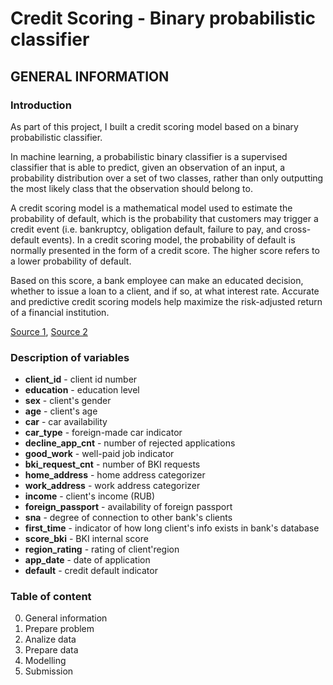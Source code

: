 # Credit Scoring - Binary probabilistic classifier

## GENERAL INFORMATION

### Introduction

As part of this project, I built a credit scoring model based on a binary probabilistic classifier.

In machine learning, a probabilistic binary classifier is a supervised classifier that is able to predict, given an observation of an input, a probability distribution over a set of two classes, rather than only outputting the most likely class that the observation should belong to.

A credit scoring model is a mathematical model used to estimate the probability of default, which is the probability that customers may trigger a credit event (i.e. bankruptcy, obligation default, failure to pay, and cross-default events). In a credit scoring model, the probability of default is normally presented in the form of a credit score. The higher score refers to a lower probability of default.

Based on this score, a bank employee can make an educated decision, whether to issue a loan to a client, and if so, at what interest rate. Accurate and predictive credit scoring models help maximize the risk-adjusted return of a financial institution.

[Source 1](https://en.wikipedia.org/wiki/Probabilistic_classification), [Source 2](https://www.mathworks.com/discovery/credit-scoring-model.html)

### Description of variables

* **client_id** - client id number
* **education** - education level
* **sex** - client's gender
* **age** - client's age
* **car** - car availability
* **car_type** - foreign-made car indicator
* **decline_app_cnt** - number of rejected applications
* **good_work** - well-paid job indicator
* **bki_request_cnt** - number of BKI requests 
* **home_address** - home address categorizer
* **work_address** - work address categorizer
* **income** - client's income (RUB)
* **foreign_passport** - availability of foreign passport
* **sna** - degree of connection to other bank's clients
* **first_time** - indicator of how long client's info exists in bank's database
* **score_bki** - BKI internal score
* **region_rating** - rating of client'region
* **app_date** - date of application
* **default** - credit default indicator

### Table of content
0. General information
1. Prepare problem
2. Analize data
3. Prepare data
4. Modelling
5. Submission
